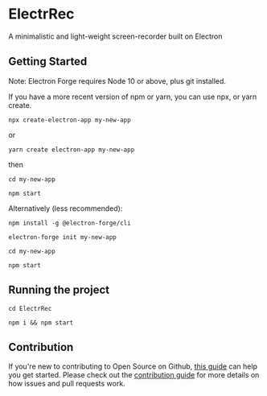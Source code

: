 # ElectrRec

A minimalistic and light-weight screen-recorder built on Electron

## Getting Started

Note: Electron Forge requires Node 10 or above, plus git installed.

If you have a more recent version of npm or yarn, you can use npx, or yarn create.
```
npx create-electron-app my-new-app
```
or
```
yarn create electron-app my-new-app
```
then
```
cd my-new-app
```
```
npm start
```

Alternatively (less recommended):

```
npm install -g @electron-forge/cli
```
```
electron-forge init my-new-app
```
```
cd my-new-app
```
```
npm start
```

## Running the project

```
cd ElectrRec
```
```
npm i && npm start
```

## Contribution

If you're new to contributing to Open Source on Github, [this guide](https://guides.github.com/activities/contributing-to-open-source/) can help you get started. Please check out the [contribution guide](https://gist.github.com/MarcDiethelm/7303312) for more details on how issues and pull requests work.
